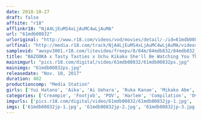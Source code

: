 ```yaml
---
date: 2018-10-27
draft: false
affsite: "r18"
afflinkr18: "NjA4LjEuMS4xLjAuMC4wLjAuMA"
url: "61mdb00832"
urloriginal: "http://www.r18.com/videos/vod/movies/detail/-/id=61mdb00832"
urlfinal: "http://media.r18.com/track/NjA4LjEuMS4xLjAuMC4wLjAuMA/videos/vod/movies/detail/-/id=61mdb00832"
samplevid: "awspv3001.r18.com/litevideo/freepv/8/84m/84mdb832/84mdb832_dmb_w.mp4"
title: "BAZOOKA x Tasty Tasties x Uchu Kikaku She'll Be Watching You The Whole Time In Hot POV Sex 100 Girls SUPER BEST"
mainimgurl: "pics.r18.com/digital/video/61mdb00832/61mdb00832ps.jpg"
mainimgs: "61mdb00832ps.jpg"
releasedate: "Nov. 10, 2017"
duration: 482
productioncomp: "Media Station"
girls: ['Yui Hatano', 'Aika', 'Ai Uehara', 'Ruka Kanae', 'Mikako Abe', 'Kurea Hasumi', 'Asahi Mizuno', 'Hikaru Konno', 'Yuria Mano', 'Kaho Shibuya']
categories: ['Creampie', 'Footjob', 'POV', 'Harlem', 'Compilation', 'Over 4 Hours', 'Hi-Def']
imgurls: ['pics.r18.com/digital/video/61mdb00832/61mdb00832jp-1.jpg', 'pics.r18.com/digital/video/61mdb00832/61mdb00832jp-2.jpg', 'pics.r18.com/digital/video/61mdb00832/61mdb00832jp-3.jpg', 'pics.r18.com/digital/video/61mdb00832/61mdb00832jp-4.jpg', 'pics.r18.com/digital/video/61mdb00832/61mdb00832jp-5.jpg', 'pics.r18.com/digital/video/61mdb00832/61mdb00832jp-6.jpg', 'pics.r18.com/digital/video/61mdb00832/61mdb00832jp-7.jpg', 'pics.r18.com/digital/video/61mdb00832/61mdb00832jp-8.jpg', 'pics.r18.com/digital/video/61mdb00832/61mdb00832jp-9.jpg', 'pics.r18.com/digital/video/61mdb00832/61mdb00832jp-10.jpg', 'pics.r18.com/digital/video/61mdb00832/61mdb00832jp-11.jpg', 'pics.r18.com/digital/video/61mdb00832/61mdb00832jp-12.jpg', 'pics.r18.com/digital/video/61mdb00832/61mdb00832jp-13.jpg', 'pics.r18.com/digital/video/61mdb00832/61mdb00832jp-14.jpg', 'pics.r18.com/digital/video/61mdb00832/61mdb00832jp-15.jpg', 'pics.r18.com/digital/video/61mdb00832/61mdb00832jp-16.jpg', 'pics.r18.com/digital/video/61mdb00832/61mdb00832jp-17.jpg', 'pics.r18.com/digital/video/61mdb00832/61mdb00832jp-18.jpg', 'pics.r18.com/digital/video/61mdb00832/61mdb00832jp-19.jpg', 'pics.r18.com/digital/video/61mdb00832/61mdb00832jp-20.jpg']
imgs: ['61mdb00832jp-1.jpg', '61mdb00832jp-2.jpg', '61mdb00832jp-3.jpg', '61mdb00832jp-4.jpg', '61mdb00832jp-5.jpg', '61mdb00832jp-6.jpg', '61mdb00832jp-7.jpg', '61mdb00832jp-8.jpg', '61mdb00832jp-9.jpg', '61mdb00832jp-10.jpg', '61mdb00832jp-11.jpg', '61mdb00832jp-12.jpg', '61mdb00832jp-13.jpg', '61mdb00832jp-14.jpg', '61mdb00832jp-15.jpg', '61mdb00832jp-16.jpg', '61mdb00832jp-17.jpg', '61mdb00832jp-18.jpg', '61mdb00832jp-19.jpg', '61mdb00832jp-20.jpg']
---
```


